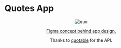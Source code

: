 # Quotes App
<div align="center">
  <img src="https://github.com/thomasbrnf/quotes-app/assets/57502071/d3eb31ce-73e3-4700-9ffe-0e70c8365f9b" alt="quo">
</div>

<div align="center">
  <p><a href="https://www.figma.com/file/9CcVgdICSsJsQPIRGUFJnC/Quo-.?type=design&node-id=0%3A1&mode=dev">Figma concept behind app design.</a></p>
</div>

<div align="center">
  <p>Thanks to <a href="https://github.com/lukePeavey/quotable">quotable</a> for the API.</p>
</div>







